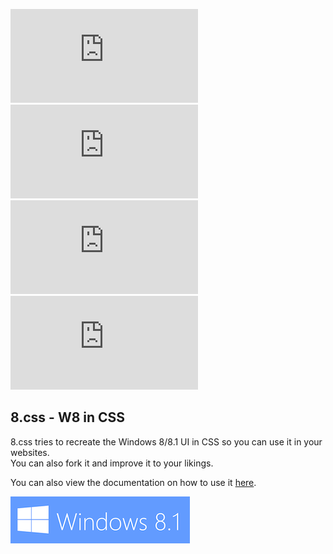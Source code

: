![stars](https://img.shields.io/github/stars/antonfdiaz/8.css?style=for-the-badge)
![forks](https://img.shields.io/github/forks/antonfdiaz/8.css?style=for-the-badge)
![issues](https://img.shields.io/github/issues/antonfdiaz/8.css?style=for-the-badge)
![commit](https://img.shields.io/github/last-commit/antonfdiaz/8.css?style=for-the-badge)

## 8.css - W8 in CSS

8.css tries to recreate the Windows 8/8.1 UI in CSS so you can use it in your websites.  
You can also fork it and improve it to your likings.

You can also view the documentation on how to use it [here](https://github.com/antonfdiaz/8.css/wiki).

![banner](images/banner.png)  
